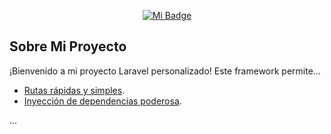 
<p align="center">
<a href="https://mi-sitio.com"><img src="[https://mi-sitio.com/mi-badge.svg](https://www.lavanguardia.com/files/og_thumbnail/uploads/2021/02/22/6033d662f3b71.png)" alt="Mi Badge"></a>
</p>

## Sobre Mi Proyecto

¡Bienvenido a mi proyecto Laravel personalizado! Este framework permite...

- [Rutas rápidas y simples](https://laravel.com/docs/routing).
- [Inyección de dependencias poderosa](https://laravel.com/docs/container).

...
